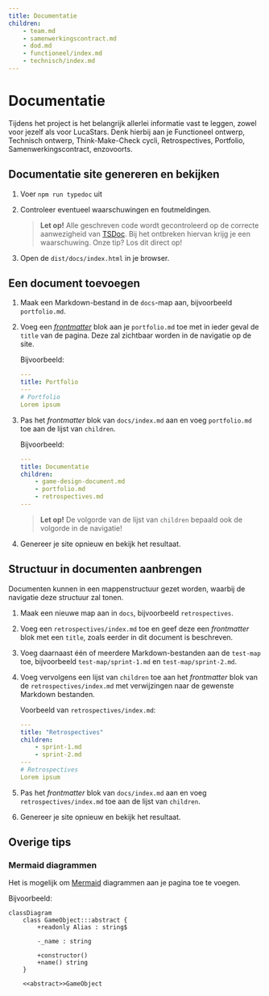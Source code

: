 ```yaml
---
title: Documentatie
children:
    - team.md
    - samenwerkingscontract.md
    - dod.md
    - functioneel/index.md
    - technisch/index.md
---
```

# Documentatie
Tijdens het project is het belangrijk allerlei informatie vast te leggen, zowel voor jezelf als voor LucaStars. Denk hierbij aan je Functioneel ontwerp, Technisch ontwerp, Think-Make-Check cycli, Retrospectives, Portfolio, Samenwerkingscontract, enzovoorts.

## Documentatie site genereren en bekijken
1. Voer `npm run typedoc` uit
2. Controleer eventueel waarschuwingen en foutmeldingen.

    > **Let op!** Alle geschreven code wordt gecontroleerd op de correcte aanwezigheid van [TSDoc](https://tsdoc.org/). Bij het ontbreken hiervan krijg je een waarschuwing. Onze tip? Los dit direct op!

3. Open de `dist/docs/index.html` in je browser.

## Een document toevoegen
1. Maak een Markdown-bestand in de `docs`-map aan, bijvoorbeeld `portfolio.md`.
2. Voeg een [*frontmatter*](https://typedoc.org/documents/External_Documents.html#document-content) blok aan je `portfolio.md` toe met in ieder geval de `title` van de pagina. Deze zal zichtbaar worden in de navigatie op de site.

    Bijvoorbeeld:
    ```yaml
    ---
    title: Portfolio
    ---
    # Portfolio
    Lorem ipsum
    ```

3. Pas het *frontmatter* blok van `docs/index.md` aan en voeg `portfolio.md` toe aan de lijst van `children`.

    Bijvoorbeeld:
    ```yaml
    ---
    title: Documentatie
    children:
        - game-design-document.md
        - portfolio.md
        - retrospectives.md
    ---
    ```

    > **Let op!** De volgorde van de lijst van `children` bepaald ook de volgorde in de navigatie!

4. Genereer je site opnieuw en bekijk het resultaat.

## Structuur in documenten aanbrengen
Documenten kunnen in een mappenstructuur gezet worden, waarbij de navigatie deze structuur zal tonen.

1. Maak een nieuwe map aan in `docs`, bijvoorbeeld `retrospectives`.
2. Voeg een `retrospectives/index.md` toe en geef deze een *frontmatter* blok met een `title`, zoals eerder in dit document is beschreven.
3. Voeg daarnaast één of meerdere Markdown-bestanden aan de `test-map` toe, bijvoorbeeld `test-map/sprint-1.md` en `test-map/sprint-2.md`.
4. Voeg vervolgens een lijst van `children` toe aan het *frontmatter* blok van de `retrospectives/index.md` met verwijzingen naar de gewenste Markdown bestanden.

    Voorbeeld van `retrospectives/index.md`:
    ```yaml
    ---
    title: "Retrospectives"
    children:
        - sprint-1.md
        - sprint-2.md
    ---
    # Retrospectives
    Lorem ipsum
    ```
5. Pas het *frontmatter* blok van `docs/index.md` aan en voeg `retrospectives/index.md` toe aan de lijst van `children`.
6. Genereer je site opnieuw en bekijk het resultaat.

## Overige tips

### Mermaid diagrammen
Het is mogelijk om [Mermaid](https://mermaid.js.org/intro/) diagrammen aan je pagina toe te voegen.

Bijvoorbeeld:

```mermaid
classDiagram
    class GameObject:::abstract {
        +readonly Alias : string$

        -_name : string

        +constructor()
        +name() string
    }
    
    <<abstract>>GameObject
```
